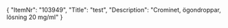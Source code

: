 {
  "ItemNr": "103949",
  "Title": "test",
  "Description": "Crominet, ögondroppar, lösning 20 mg/ml"
}